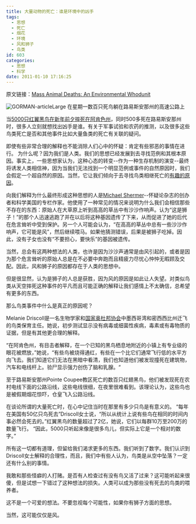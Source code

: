 ```yaml
---
title: 大量动物的死亡：谁是环境中的凶手
tags:
  - 思想
  - 死亡
  - 烟花
  - 环境
  - 风和狮子
  - 鸟类
id: 603
categories:
  - 思想
  - 科学
date: 2011-01-10 17:16:25
---
```


原文链接：[Mass Animal Deaths: An Environmental Whodunit](http://www.nytimes.com/2011/01/09/weekinreview/09gorman.html)

![GORMAN-articleLarge](http://graphics8.nytimes.com/images/2011/01/09/weekinreview/GORMAN/GORMAN-articleLarge.jpg "GORMAN-articleLarge")
在星期一数百只死鸟躺在路易斯安那州的高速公路上

当[5000只红翼黑鸟在新年前夕摔死在阿肯色州](http://www.nytimes.com/2011/01/04/us/04beebe.html)，同时500多死在路易斯安那州时，很多人立刻就想找出凶手是谁。有关于军事试验和农药的推测，以及很多这些鸟类死亡是否和其他事件比如大量鱼类的死亡有关联的疑问。

<!--more-->
即使有些非常合理的解释也不能消除人们心中的怀疑：肯定有些邪恶的事情在进行。
为什么呢？因为我们是人类。我们的思想已经发展到去寻找范例和其根本原因。事实上，一些思想家认为，这种心态的转变--作为一种生存机制的演变--最终将诱发人类相信神，因为当我们无法找到一个明显范例或事件的自然原因时，我们会假定一个超自然的原因。当然，它让我们倾向于去寻找鸟类相继死亡的[有趣的原因](http://blog.sina.com.cn/s/blog_4701280b010176yw.html)。

向我们解释为什么最终形成这种思想的人是[Michael Shermer](http://www.michaelshermer.com/)--怀疑论杂志的创办者和科学美国的专栏作家。他使用了一种常见的情况来说明为什么我们会相信那些不存在的东西：原始人在大草原上听到高高的草丛中有沙沙作响声。认为“这是狮子！”的那个人迅速逃跑了并在以后将这种基因遗传了下来，从而促进了她的后代在危言耸听中受到保护。另一个人可能会认为，“在高高的草丛中总有一些沙沙作响声，它可能是风”，然后继续喂马。如果他猜测错误，后果是被狮子吃掉。因此，没有子女也没有“不要担心，要快乐”的基因被遗传。

当然，总会有这两种想法的人类，也许是因为沙沙声通常是由风引起的，或者是因为那个危言耸听的原始人总是在不必要中奔跑而且精疲力尽忧心忡忡无暇顾及交配。因此，风和狮子的原因都存在于人类的思想中。

但是很显然，认为是狮子的人总是获胜，因为风的原因是如此让人失望。对类似鸟类从天空摔死这种事件的平凡而且可能正确的解释让我们感情上不太确信，总希望有更多的东西。

那么鸟类事件中什么是真正的原因呢？

Melanie Driscoll是一名生物学家和[国家奥杜邦协会](http://www.audubon.org/)中墨西哥湾和密西西比州迁飞的鸟类保育主任。她说，初步测试显示没有病毒或细菌性疾病，毒素或有毒物质的证据，但是有其他更合理的解释。

“在阿肯色州，有目击者解释，在一个已知的黑鸟栖息地附近的小镇上有专业级的眼花被燃放，”她说，“有些鸟被烧得通红，有些在一个比它们通常飞行低的水平方向飞去。我们知道它们无法在黑暗中看清，我们也知道他们被发现撞死在建筑物，汽车和电线杆上。验尸显示强力创伤了脑和乳腺。“

至于路易斯安那州Pointe Coupee教区死亡的数百只红翅黑鸟，他们被发现死在农村电线下面的公路沿线，这些电线很细，在夜里很难看到。该理论认为，这些鸟也是被假期烟花惊吓，仓皇飞入公路沿线。

在谈论所谓的大量死亡时，在心中记住当时在那里有多少只鸟是有意义的。 “每年在美国有50亿只鸟死去”Driscoll女士说，“所以从统计上说有些鸟在相同的时间内事必然会死去的。”红翼黑鸟的数量超过了2亿，她说，它们以每群10万至200万的数量飞行。 “因此，5000只听起来像是很多鸟儿，但实际上它是一个相对的数字。”

所有这一切都有道理，但留给我们渴求更多的东西。我们听到了数字。我们认识到Driscoll女士解释的合理性，而且，我们中有些人认为，鸟类是从空中坠落？一定还有什么别的事情。

我敢和那些怪癖的人打赌。是否有人检查过有没有鸟又活了过来？这可能听起来很傻，但是试想一下错过了这种想法的损失。人类可以成为那些没有死去的鸟类的喂养者。

这不是一个可爱的想法。不要忽视每个可能性，如果你有狮子方面的思想。

当然，这可能仅仅是风。